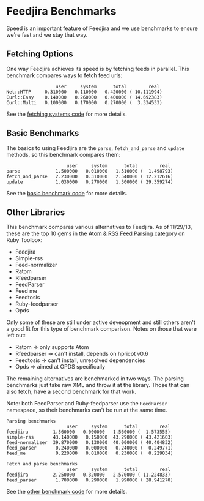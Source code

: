 # Feedjira Benchmarks

Speed is an important feature of Feedjira and we use benchmarks to ensure we're
fast and we stay that way.

## Fetching Options

One way Feedjira achieves its speed is by fetching feeds in parallel. This
benchmark compares ways to fetch feed urls:

```
                  user     system      total        real
Net::HTTP     0.310000   0.110000   0.420000 ( 10.111994)
Curl::Easy    0.140000   0.260000   0.400000 ( 14.692383)
Curl::Multi   0.100000   0.170000   0.270000 (  3.334533)
```

See the [fetching systems code][fetching_systems] for more details.

[fetching_systems]: https://github.com/feedjira/feedjira/blob/master/benchmarks/fetching_systems.rb

## Basic Benchmarks

The basics to using Feedjira are the `parse`, `fetch_and_parse` and `update`
methods, so this benchmark compares them:

```
                      user     system      total        real
parse             1.500000   0.010000   1.510000 (  1.498793)
fetch_and_parse   2.230000   0.310000   2.540000 ( 12.212616)
update            1.030000   0.270000   1.300000 ( 29.359274)
```

See the [basic benchmark code][basic] for more details.

[basic]: https://github.com/feedjira/feedjira/blob/master/benchmarks/basic.rb

## Other Libraries

This benchmark compares various alternatives to Feedjira. As of 11/29/13, these
are the top 10 gems in the [Atom & RSS Feed Parsing category][alternatives] on
Ruby Toolbox:

[alternatives]: https://www.ruby-toolbox.com/categories/feed_parsing

* Feedjira
* Simple-rss
* Feed-normalizer
* Ratom
* Rfeedparser
* FeedParser
* Feed me
* Feedtosis
* Ruby-feedparser
* Opds

Only some of these are still under active deveopment and still others aren't a
good fit for this type of benchmark comparison. Notes on those that were left
out:

* Ratom => only supports Atom
* Rfeedparser => can't install, depends on hpricot v0.6
* Feedtosis => can't install, unresolved dependencies
* Opds => aimed at OPDS specifically

The remaining alternatives are benchmarked in two ways. The parsing benchmarks
just take raw XML and throw it at the library. Those that can also fetch, have a
second benchmark for that work.

Note: both FeedParser and Ruby-feedparser use the `FeedParser` namespace, so
their benchmarks can't be run at the same time.

```
Parsing benchmarks
                      user     system      total        real
feedjira         1.560000   0.000000   1.560000 (  1.573555)
simple-rss       43.140000   0.150000  43.290000 ( 43.421603)
feed-normalizer  39.870000   0.130000  40.000000 ( 40.404832)
feed_parser       0.240000   0.000000   0.240000 (  0.249771)
feed_me           0.220000   0.010000   0.230000 (  0.229034)

Fetch and parse benchmarks
                      user     system      total        real
feedjira         2.250000   0.320000   2.570000 ( 11.224833)
feed_parser       1.700000   0.290000   1.990000 ( 28.941270)
```

See the [other benchmark code][other_benchmark] for more details.

[other_benchmark]: https://github.com/feedjira/feedjira/blob/master/benchmarks/other_libraries.rb
